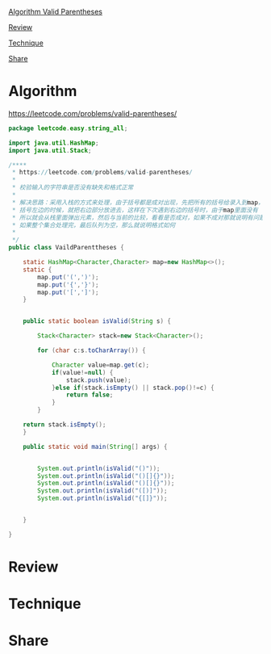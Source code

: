 
 [Algorithm Valid Parentheses](#algorithm)

 [Review](#review)

 [Technique](#technique)

 [Share](#share)


# Algorithm
https://leetcode.com/problems/valid-parentheses/
```java
package leetcode.easy.string_all;

import java.util.HashMap;
import java.util.Stack;

/****
 * https://leetcode.com/problems/valid-parentheses/
 *
 * 校验输入的字符串是否没有缺失和格式正常
 *
 * 解决思路：采用入栈的方式来处理，由于括号都是成对出现，先把所有的括号给录入到map，然后遍历输入字符串在遇见
 * 括号左边的时候，就把右边部分放进去，这样在下次遇到右边的括号时，由于map里面没有
 * 所以就会从栈里面弹出元素，然后与当前的比较，看看是否成对，如果不成对那就说明有问题，直接返回false
 * 如果整个集合处理完，最后队列为空，那么就说明格式如何
 *
 */
public class VaildParenttheses {

    static HashMap<Character,Character> map=new HashMap<>();
    static {
        map.put('(',')');
        map.put('{','}');
        map.put('[',']');
    }


    public static boolean isValid(String s) {

        Stack<Character> stack=new Stack<Character>();

        for (char c:s.toCharArray()) {

            Character value=map.get(c);
            if(value!=null) {
                stack.push(value);
            }else if(stack.isEmpty() || stack.pop()!=c) {
                return false;
            }
        }

    return stack.isEmpty();
    }

    public static void main(String[] args) {


        System.out.println(isValid("()"));
        System.out.println(isValid("()[]{}"));
        System.out.println(isValid("()[]{}"));
        System.out.println(isValid("([)]"));
        System.out.println(isValid("{[]}"));


    }

}

```


# Review


# Technique


# Share





